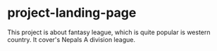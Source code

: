 # project-landing-page
This project is about fantasy league, which is quite popular is western country. It cover's Nepals A division league.
